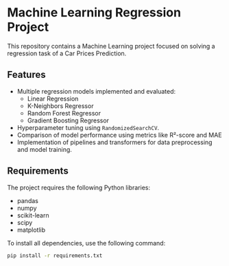 # Machine Learning Regression Project

This repository contains a Machine Learning project focused on solving a regression task of a Car Prices Prediction.

## Features
- Multiple regression models implemented and evaluated:
  - Linear Regression
  - K-Neighbors Regressor
  - Random Forest Regressor
  - Gradient Boosting Regressor
- Hyperparameter tuning using `RandomizedSearchCV`.
- Comparison of model performance using metrics like R²-score and MAE
- Implementation of pipelines and transformers for data preprocessing and model training.

## Requirements
The project requires the following Python libraries:
- pandas
- numpy
- scikit-learn
- scipy
- matplotlib

To install all dependencies, use the following command:
```bash
pip install -r requirements.txt
```

